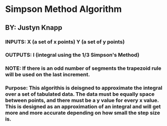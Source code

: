 # Simpson Method Algorithm
## BY: Justyn Knapp

###   INPUTS: X (a set of x points) Y (a set of y points)
###   OUTPUTS: I (integral using the 1/3 Simpson's Method)
### NOTE: If there is an odd number of segments the trapezoid rule will be used on the last increment.

### Purpose: This algorithis is deisgned to approximate the integral over a set of tabulated data. The data must be equally space between points, and there must be a y value for every x value. This is designed as an approximation of an integral and will get more and more accurate depending on how small the step size is.
